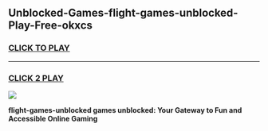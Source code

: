 
## Unblocked-Games-flight-games-unblocked-Play-Free-okxcs
<h3>
<a href="https://premium76.site?title=flight-games-unblocked&ref=20A">CLICK TO PLAY</a></h3>
<hr>

<h3>
<a href="https://premium76.site?title=flight-games-unblocked&ref=20A">CLICK 2 PLAY</a>
  
</h3>

<a href="https://premium76.site?title=flight-games-unblocked&ref=20A"><img src="https://clearcache.store/games.png"></a>


**flight-games-unblocked games unblocked: Your Gateway to Fun and Accessible Online Gaming**
